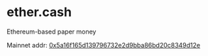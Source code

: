 # ether.cash

Ethereum-based paper money

Mainnet addr: [0x5a16f165d139796732e2d9bba86bd20c8349d12e](https://etherscan.io/address/0x5a16f165d139796732e2d9bba86bd20c8349d12e#readContract)
